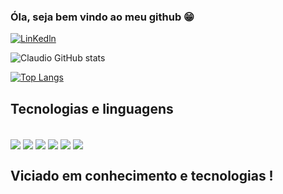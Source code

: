 
### Óla, seja bem vindo ao meu github 😁

[![LinKedln](	https://img.shields.io/badge/LinkedIn-0077B5?style=for-the-badge&logo=linkedin&logoColor=white)](https://www.linkedin.com/in/claudio-camilo-23b4a520b/)



![Claudio GitHub stats](https://github-readme-stats.vercel.app/api?username=claudioca&theme=gruvbox)

[![Top Langs](https://github-readme-stats.vercel.app/api/top-langs/?username=claudioca)](https://github.com/anuraghazra/github-readme-stats)

## Tecnologias e linguagens 

<div style="display:inline_block"><br/>
 <img align ="center"src="https://img.shields.io/badge/HTML5-E34F26?style=for-the-badge&logo=html5&logoColor=white">
<img align ="center"src="https://img.shields.io/badge/CSS3-1572B6?style=for-the-badge&logo=css3&logoColor=white">
<img align ="center"src="https://img.shields.io/badge/JavaScript-F7DF1E?style=for-the-badge&logo=javascript&logoColor=black">
<img align ="center"src="https://img.shields.io/badge/C%23-239120?style=for-the-badge&logo=c-sharp&logoColor=white">
<img align ="center"src="https://img.shields.io/badge/Bootstrap-563D7C?style=for-the-badge&logo=bootstrap&logoColor=white">
<img align ="center"src="https://img.shields.io/badge/.NET-5C2D91?style=for-the-badge&logo=.net&logoColor=white">

</div>

## Viciado em conhecimento e tecnologias ! 
